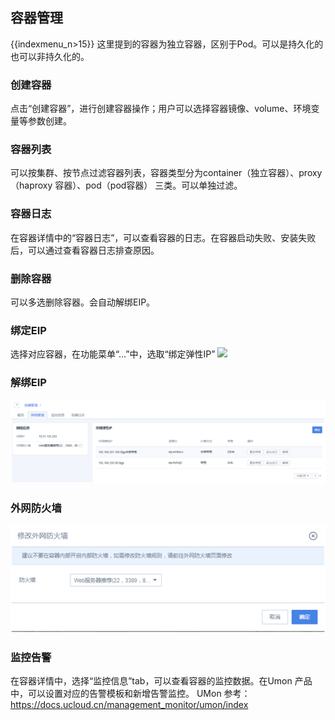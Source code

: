 ## 容器管理

{{indexmenu_n>15}}
这里提到的容器为独立容器，区别于Pod。可以是持久化的也可以非持久化的。

### 创建容器

点击“创建容器”，进行创建容器操作；用户可以选择容器镜像、volume、环境变量等参数创建。

### 容器列表

可以按集群、按节点过滤容器列表，容器类型分为container（独立容器）、proxy（haproxy 容器）、pod（pod容器）
三类。可以单独过滤。

### 容器日志

在容器详情中的“容器日志”，可以查看容器的日志。在容器启动失败、安装失败后，可以通过查看容器日志排查原因。

### 删除容器

可以多选删除容器。会自动解绑EIP。

### 绑定EIP

选择对应容器，在功能菜单“…”中，选取“绑定弹性IP” ![](/compute/udocker/guide/容器绑定eip.png)

### 解绑EIP

![](/images/guide/容器解绑eip.png)

### 外网防火墙

![](/images/guide/容器修改防火墙.png)

### 监控告警

在容器详情中，选择“监控信息”tab，可以查看容器的监控数据。在Umon 产品中，可以设置对应的告警模板和新增告警监控。 UMon
参考：<https://docs.ucloud.cn/management_monitor/umon/index>
